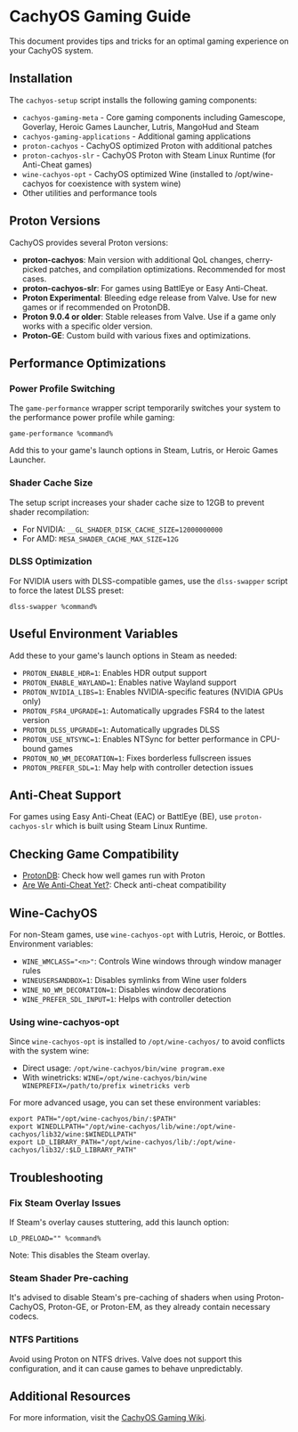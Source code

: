 # CachyOS Gaming Guide

This document provides tips and tricks for an optimal gaming experience on your CachyOS system.

## Installation

The `cachyos-setup` script installs the following gaming components:
- `cachyos-gaming-meta` - Core gaming components including Gamescope, Goverlay, Heroic Games Launcher, Lutris, MangoHud and Steam
- `cachyos-gaming-applications` - Additional gaming applications
- `proton-cachyos` - CachyOS optimized Proton with additional patches
- `proton-cachyos-slr` - CachyOS Proton with Steam Linux Runtime (for Anti-Cheat games)
- `wine-cachyos-opt` - CachyOS optimized Wine (installed to /opt/wine-cachyos for coexistence with system wine)
- Other utilities and performance tools

## Proton Versions

CachyOS provides several Proton versions:

- **proton-cachyos**: Main version with additional QoL changes, cherry-picked patches, and compilation optimizations. Recommended for most cases.
- **proton-cachyos-slr**: For games using BattlEye or Easy Anti-Cheat.
- **Proton Experimental**: Bleeding edge release from Valve. Use for new games or if recommended on ProtonDB.
- **Proton 9.0.4 or older**: Stable releases from Valve. Use if a game only works with a specific older version.
- **Proton-GE**: Custom build with various fixes and optimizations.

## Performance Optimizations

### Power Profile Switching

The `game-performance` wrapper script temporarily switches your system to the performance power profile while gaming:

```
game-performance %command%
```

Add this to your game's launch options in Steam, Lutris, or Heroic Games Launcher.

### Shader Cache Size

The setup script increases your shader cache size to 12GB to prevent shader recompilation:
- For NVIDIA: `__GL_SHADER_DISK_CACHE_SIZE=12000000000`
- For AMD: `MESA_SHADER_CACHE_MAX_SIZE=12G`

### DLSS Optimization

For NVIDIA users with DLSS-compatible games, use the `dlss-swapper` script to force the latest DLSS preset:

```
dlss-swapper %command%
```

## Useful Environment Variables

Add these to your game's launch options in Steam as needed:

- `PROTON_ENABLE_HDR=1`: Enables HDR output support
- `PROTON_ENABLE_WAYLAND=1`: Enables native Wayland support
- `PROTON_NVIDIA_LIBS=1`: Enables NVIDIA-specific features (NVIDIA GPUs only)
- `PROTON_FSR4_UPGRADE=1`: Automatically upgrades FSR4 to the latest version
- `PROTON_DLSS_UPGRADE=1`: Automatically upgrades DLSS
- `PROTON_USE_NTSYNC=1`: Enables NTSync for better performance in CPU-bound games
- `PROTON_NO_WM_DECORATION=1`: Fixes borderless fullscreen issues
- `PROTON_PREFER_SDL=1`: May help with controller detection issues

## Anti-Cheat Support

For games using Easy Anti-Cheat (EAC) or BattlEye (BE), use `proton-cachyos-slr` which is built using Steam Linux Runtime.

## Checking Game Compatibility

- [ProtonDB](https://www.protondb.com/): Check how well games run with Proton
- [Are We Anti-Cheat Yet?](https://areweanticheatyet.com/): Check anti-cheat compatibility

## Wine-CachyOS

For non-Steam games, use `wine-cachyos-opt` with Lutris, Heroic, or Bottles. Environment variables:

- `WINE_WMCLASS="<n>"`: Controls Wine windows through window manager rules
- `WINEUSERSANDBOX=1`: Disables symlinks from Wine user folders
- `WINE_NO_WM_DECORATION=1`: Disables window decorations
- `WINE_PREFER_SDL_INPUT=1`: Helps with controller detection

### Using wine-cachyos-opt

Since `wine-cachyos-opt` is installed to `/opt/wine-cachyos/` to avoid conflicts with the system wine:

- Direct usage: `/opt/wine-cachyos/bin/wine program.exe`
- With winetricks: `WINE=/opt/wine-cachyos/bin/wine WINEPREFIX=/path/to/prefix winetricks verb`

For more advanced usage, you can set these environment variables:
```
export PATH="/opt/wine-cachyos/bin/:$PATH"
export WINEDLLPATH="/opt/wine-cachyos/lib/wine:/opt/wine-cachyos/lib32/wine:$WINEDLLPATH"
export LD_LIBRARY_PATH="/opt/wine-cachyos/lib/:/opt/wine-cachyos/lib32/:$LD_LIBRARY_PATH"
```

## Troubleshooting

### Fix Steam Overlay Issues

If Steam's overlay causes stuttering, add this launch option:
```
LD_PRELOAD="" %command%
```
Note: This disables the Steam overlay.

### Steam Shader Pre-caching

It's advised to disable Steam's pre-caching of shaders when using Proton-CachyOS, Proton-GE, or Proton-EM, as they already contain necessary codecs.

### NTFS Partitions

Avoid using Proton on NTFS drives. Valve does not support this configuration, and it can cause games to behave unpredictably.

## Additional Resources

For more information, visit the [CachyOS Gaming Wiki](https://wiki.cachyos.org/configuration/gaming/).